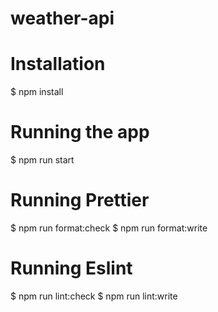 # weather-api

# Installation
$ npm install

# Running the app
$ npm run start

# Running Prettier
$ npm run format:check
$ npm run format:write

# Running Eslint
$ npm run lint:check
$ npm run lint:write
